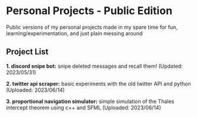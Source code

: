 # Personal Projects - Public Edition
Public versions of my personal projects made in my spare time for fun, learning/experimentation, and just plain messing around
## Project List
**1. discord snipe bot:** snipe deleted messages and recall them! (Updated: 2023/05/31)

**2. twitter api scraper:** basic experiments with the old twitter API and python (Uploaded: 2023/06/14)

**3. proportional navigation simulator:** simple simulation of the Thales intercept theorem using c++ and SFML (Uploaded: 2023/06/14)
